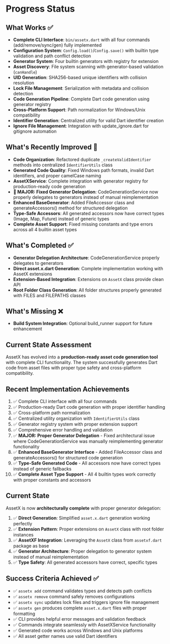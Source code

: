 # Progress Status

## What Works ✅
- **Complete CLI Interface**: `bin/assetx.dart` with all four commands (add/remove/sync/gen) fully implemented
- **Configuration System**: `Config.load()`/`Config.save()` with builtin type validation and path conflict detection
- **Generator System**: Four builtin generators with registry for extension
- **Asset Discovery**: File system scanning with generator-based validation (`canHandle`)
- **UID Generation**: SHA256-based unique identifiers with collision resolution
- **Lock File Management**: Serialization with metadata and collision detection
- **Code Generation Pipeline**: Complete Dart code generation using generator registry
- **Cross-Platform Support**: Path normalization for Windows/Unix compatibility
- **Identifier Generation**: Centralized utility for valid Dart identifier creation
- **Ignore File Management**: Integration with update_ignore.dart for gitignore automation

## What's Recently Improved 🔄  
- **Code Organization**: Refactored duplicate `_createValidIdentifier` methods into centralized `IdentifierUtils` class
- **Generated Code Quality**: Fixed Windows path formats, invalid Dart identifiers, and proper camelCase naming
- **AssetXService**: Complete integration with generator registry for production-ready code generation
- **🎉 MAJOR: Fixed Generator Delegation**: CodeGenerationService now properly delegates to generators instead of manual reimplementation
- **Enhanced BaseGenerator**: Added FileAccessor class and generateAccessors() method for structured delegation
- **Type-Safe Accessors**: All generated accessors now have correct types (Image, Map, Future) instead of generic types
- **Complete Asset Support**: Fixed missing constants and type errors across all 4 builtin asset types

## What's Completed ✅
- **Generator Delegation Architecture**: CodeGenerationService properly delegates to generators
- **Direct asset.x.dart Generation**: Complete implementation working with AssetX extensions
- **Extension-Based Integration**: Extensions on `AssetX` class provide clean API
- **Root Folder Class Generation**: All folder structures properly generated with FILES and FILEPATHS classes

## What's Missing ❌
- **Build System Integration**: Optional build_runner support for future enhancement

## Current State Assessment
AssetX has evolved into a **production-ready asset code generation tool** with complete CLI functionality. The system successfully generates Dart code from asset files with proper type safety and cross-platform compatibility.

## Recent Implementation Achievements
1. ✅ Complete CLI interface with all four commands
2. ✅ Production-ready Dart code generation with proper identifier handling
3. ✅ Cross-platform path normalization
4. ✅ Centralized utility organization with `IdentifierUtils` class
5. ✅ Generator registry system with proper extension support
6. ✅ Comprehensive error handling and validation
7. ✅ **MAJOR: Proper Generator Delegation** - Fixed architectural issue where CodeGenerationService was manually reimplementing generator functionality
8. ✅ **Enhanced BaseGenerator Interface** - Added FileAccessor class and generateAccessors() for structured code generation
9. ✅ **Type-Safe Generated Code** - All accessors now have correct types instead of generic fallbacks
10. ✅ **Complete Asset Type Support** - All 4 builtin types work correctly with proper constants and accessors

## Current State
AssetX is now **architecturally complete** with proper generator delegation:
1. ✅ **Direct Generation**: Simplified `asset.x.dart` generation working perfectly
2. ✅ **Extension Pattern**: Proper extensions on `AssetX` class with root folder instances  
3. ✅ **AssetXF Integration**: Leveraging the `AssetX` class from `assetxf.dart` package as base
4. ✅ **Generator Architecture**: Proper delegation to generator system instead of manual reimplementation
5. ✅ **Type Safety**: All generated accessors have correct, specific types

## Success Criteria Achieved ✅
- ✅ `assetx add` command validates types and detects path conflicts
- ✅ `assetx remove` command safely removes configurations
- ✅ `assetx sync` updates lock files and triggers ignore file management
- ✅ `assetx gen` produces complete `asset.x.dart` files with proper formatting
- ✅ CLI provides helpful error messages and validation feedback
- ✅ Commands integrate seamlessly with AssetXService functionality
- ✅ Generated code works across Windows and Unix platforms
- ✅ All asset getter names use valid Dart identifiers